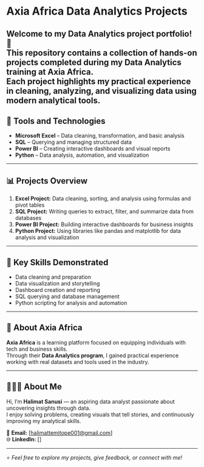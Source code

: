 # Axia Africa Data Analytics Projects
Welcome to my Data Analytics project portfolio! 👋  
This repository contains a collection of hands-on projects completed during my **Data Analytics training at Axia Africa**.  
Each project highlights my practical experience in cleaning, analyzing, and visualizing data using modern analytical tools.
---
## 🧰 Tools and Technologies
- **Microsoft Excel** – Data cleaning, transformation, and basic analysis  
- **SQL** – Querying and managing structured data  
- **Power BI** – Creating interactive dashboards and visual reports  
- **Python** – Data analysis, automation, and visualization

---

## 📊 Projects Overview
1. **Excel Project:** Data cleaning, sorting, and analysis using formulas and pivot tables  
2. **SQL Project:** Writing queries to extract, filter, and summarize data from databases  
3. **Power BI Project:** Building interactive dashboards for business insights  
4. **Python Project:** Using libraries like pandas and matplotlib for data analysis and visualization

---

## 🎯 Key Skills Demonstrated
- Data cleaning and preparation  
- Data visualization and storytelling  
- Dashboard creation and reporting  
- SQL querying and database management  
- Python scripting for analysis and automation  

---

## 📂 About Axia Africa
**Axia Africa** is a learning platform focused on equipping individuals with tech and business skills.  
Through their **Data Analytics program**, I gained practical experience working with real datasets and tools used in the industry.

---

## 👩🏽‍💻 About Me
Hi, I’m **Halimat Sanusi** — an aspiring data analyst passionate about uncovering insights through data.  
I enjoy solving problems, creating visuals that tell stories, and continuously improving my analytical skills.  

📧 **Email:** [halimattemitope001@gmail.com]  
🌐 **LinkedIn:** []

---

⭐ *Feel free to explore my projects, give feedback, or connect with me!*
